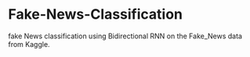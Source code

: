 # Fake-News-Classification

fake News classification using Bidirectional RNN on the Fake_News data from Kaggle.
